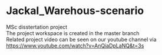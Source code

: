 # Jackal_Warehous-scenario
MSc disstertation project  
The project workspace is created in the master branch  
Related project video can be seen on our youtube channel via https://www.youtube.com/watch?v=AnQiaDpLaNQ&t=3s
